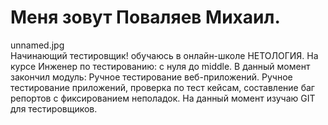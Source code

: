 # Меня зовут Поваляев Михаил.
unnamed.jpg  
Начинающий тестировщик!
 обучаюсь в онлайн-школе НЕТОЛОГИЯ. На курсе Инженер по тестированию: с нуля до middle. 
 В данный момент закончил модуль: Ручное тестирование веб-приложений. 
 Ручное тестирование приложений, проверка по тест кейсам, составление баг репортов с фиксированием неполадок. На данный момент изучаю GIT для тестировщиков.
